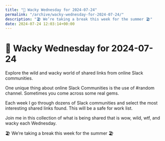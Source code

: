 ```yaml
---
title: "🤪 Wacky Wednesday for 2024-07-24"
permalink: "/archive/wacky-wednesday-for-2024-07-24/"
description: "🏖️ We’re taking a break this week for the summer 🏖️"
date: 2024-07-24 12:03:14+00:00
---
```


<h1><span style="color: rgb(0, 0, 0)">🤪 </span>Wacky Wednesday for 2024-07-24</h1><p>Explore the wild and wacky world of shared links from online Slack communities.</p><p>One unique thing about online Slack Communities is the use of #random channel. Sometimes you come across some real gems.</p><p>Each week I go through dozens of Slack communities and select the most interesting shared links found. This will be a safe for work list.</p><p>Join me in this collection of what is being shared that is wow, wild, wtf, and wacky each Wednesday.</p><p>🏖️ <span>We’re taking a break this week for the summer 🏖️</span></p>